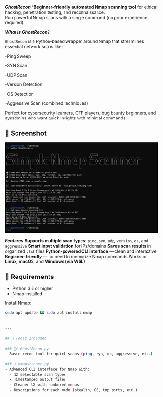 ***GhostRecon***
***Beginner-friendly automated Nmap scanning tool** for ethical hacking, penetration testing, and reconnaissance.  
Run powerful Nmap scans with a single command (no prior experience required).

***What is GhostRecon?***

`GhostRecon` is a Python-based wrapper around Nmap that streamlines essential network scans like:

-Ping Sweep

-SYN Scan

-UDP Scan

-Version Detection

-OS Detection

-Aggressive Scan (combined techniques)

Perfect for cybersecurity learners, CTF players, bug bounty beginners, and sysadmins who want quick insights with minimal commands.
## 📸 Screenshot

![GhostRecon Preview](ghostrecon-preview.png)

 ***Features***
**Supports multiple scan types**: `ping`, `syn`, `udp`, `version`, `os`, and `aggressive`
**Smart input validation** for IPs/domains
**Saves scan results** in organized `.txt` files
**Python-powered CLI interface** — clean and interactive
**Beginner-friendly** — no need to memorize Nmap commands
Works on **Linux**, **macOS**, and **Windows (via WSL)**

## 🧰 Requirements
- Python 3.6 or higher
- Nmap installed

Install Nmap:
```bash
sudo apt update && sudo apt install nmap


---

## 🔧 Tools Included

### 🕵️‍♂️ GhostRecon.py
- Basic recon tool for quick scans (ping, syn, os, aggressive, etc.)

### ⚡ nmapscanner.py
- Advanced CLI interface for Nmap with:
  - 12 selectable scan types
  - Timestamped output files
  - Cleaner UX with numbered menus
  - Descriptions for each mode (stealth, OS, top ports, etc.)

